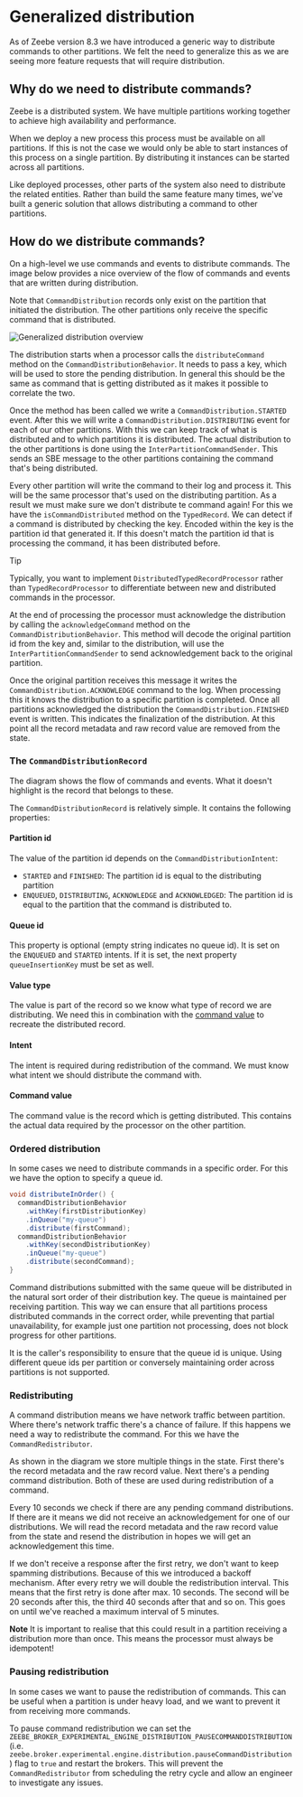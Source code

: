 # Generalized distribution

As of Zeebe version 8.3 we have introduced a generic way to distribute commands to other partitions.
We felt the need to generalize this as we are seeing more feature requests that will require
distribution.

## Why do we need to distribute commands?

Zeebe is a distributed system. We have multiple partitions working together to achieve high
availability and performance.

When we deploy a new process this process must be available on all
partitions. If this is not the case we would only be able to start instances of this process on a
single partition. By distributing it instances can be started across all partitions.

Like deployed processes, other parts of the system also need to distribute the related entities.
Rather than build the same feature many times, we've built a generic solution that allows
distributing a command to other partitions.

## How do we distribute commands?

On a high-level we use commands and events to distribute commands. The image below provides a nice
overview of the flow of commands and events that are written during distribution.

Note that `CommandDistribution` records only exist on the partition that initiated the distribution.
The other partitions only receive the specific command that is distributed.

![Generalized distribution overview](assets/generalized_distribution.png)

The distribution starts when a processor calls the `distributeCommand` method on
the `CommandDistributionBehavior`. It needs to pass a key, which will be used to store the pending
distribution.
In general this should be the same as command that is getting distributed as it makes it possible to
correlate the two.

Once the method has been called we write a `CommandDistribution.STARTED` event. After this we will
write a `CommandDistribution.DISTRIBUTING` event for each of our other partitions. With this we can
keep track of what is distributed and to which partitions it is distributed.
The actual distribution to the other partitions is done using the `InterPartitionCommandSender`.
This sends an SBE message to the other partitions containing the command that's being distributed.

Every other partition will write the command to their log and process it. This will be the same
processor that's used on the distributing partition. As a result we must make sure we don't
distribute te command again! For this we have the `isCommandDistributed` method on
the `TypedRecord`. We can detect if a command is distributed by checking the key. Encoded within the
key is the partition id that generated it. If this doesn't match the partition id that is processing
the command, it has been distributed before.

> [!TIP]
> Typically, you want to implement `DistributedTypedRecordProcessor` rather than
> `TypedRecordProcessor` to differentiate between new and distributed commands in the processor.

At the end of processing the processor must acknowledge the distribution by calling
the `acknowledgeCommand` method on the `CommandDistributionBehavior`. This method will decode the
original partition id from the key and, similar to the distribution, will use
the `InterPartitionCommandSender` to send acknowledgement back to the original partition.

Once the original partition receives this message it writes the `CommandDistribution.ACKNOWLEDGE`
command to the log. When processing this it knows the distribution to a specific partition is
completed. Once all partitions acknowledged the distribution the `CommandDistribution.FINISHED`
event is written. This indicates the finalization of the distribution. At this point all the record
metadata and raw record value are removed from the state.

### The `CommandDistributionRecord`

The diagram shows the flow of commands and events. What it doesn't highlight is the record that
belongs to these.

The `CommandDistributionRecord` is relatively simple. It contains the following properties:

#### Partition id

The value of the partition id depends on the `CommandDistributionIntent`:

- `STARTED` and `FINISHED`: The partition id is equal to the distributing partition
- `ENQUEUED`, `DISTRIBUTING`, `ACKNOWLEDGE` and `ACKNOWLEDGED`: The partition id is equal to the partition that
  the command is distributed to.

#### Queue id

This property is optional (empty string indicates no queue id). It is set on the `ENQUEUED` and `STARTED` intents.
If it is set, the next property `queueInsertionKey` must be set as well.

#### Value type

The value is part of the record so we know what type of record we are distributing. We need this in
combination with the [command value](#command-value) to recreate the distributed record.

#### Intent

The intent is required during redistribution of the command. We must know what intent we should
distribute the command with.

#### Command value

The command value is the record which is getting distributed. This contains the actual data required
by the processor on the other partition.

### Ordered distribution

In some cases we need to distribute commands in a specific order. For this we have the option to specify a queue id.

```java
void distributeInOrder() {
  commandDistributionBehavior
    .withKey(firstDistributionKey)
    .inQueue("my-queue")
    .distribute(firstCommand);
  commandDistributionBehavior
    .withKey(secondDistributionKey)
    .inQueue("my-queue")
    .distribute(secondCommand);
}
```

Command distributions submitted with the same queue will be distributed in the natural sort order of their distribution key.
The queue is maintained per receiving partition.
This way we can ensure that all partitions process distributed commands in the correct order, while preventing that partial unavailability, for example just one partition not processing, does not block progress for other partitions.

It is the caller's responsibility to ensure that the queue id is unique.
Using different queue ids per partition or conversely maintaining order across partitions is not supported.

### Redistributing

A command distribution means we have network traffic between partition. Where there's network
traffic there's a chance of failure. If this happens we need a way to redistribute the command. For
this we have the `CommandRedistributor`.

As shown in the diagram we store multiple things in the state. First there's the record metadata and
the raw record value. Next there's a pending command distribution. Both of these are used during
redistribution of a command.

Every 10 seconds we check if there are any pending command distributions. If there are it means we
did not receive an acknowledgement for one of our distributions. We will read the record metadata
and the raw record value from the state and resend the distribution in hopes we will get an
acknowledgement this time.

If we don't receive a response after the first retry, we don't want to keep spamming distributions.
Because of this we introduced a backoff mechanism. After every retry we will double the
redistribution interval. This means that the first retry is done after max. 10 seconds. The second
will be 20 seconds after this, the third 40 seconds after that and so on. This goes on until we've
reached a maximum interval of 5 minutes.

**Note** It is important to realise that this could result in a partition receiving a distribution
more than once. This means the processor must always be idempotent!

### Pausing redistribution

In some cases we want to pause the redistribution of commands. This can be useful when a partition
is under heavy load, and we want to prevent it from receiving more commands.

To pause command redistribution we can set the `ZEEBE_BROKER_EXPERIMENTAL_ENGINE_DISTRIBUTION_PAUSECOMMANDDISTRIBUTION`
(i.e. `zeebe.broker.experimental.engine.distribution.pauseCommandDistribution`) flag to `true` and
restart the brokers. This will prevent the `CommandRedistributor` from scheduling the retry cycle
and allow an engineer to investigate any issues.
